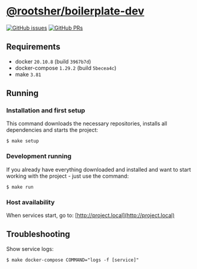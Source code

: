 # [@rootsher/boilerplate-dev](https://github.com/rootsher/boilerplate-dev)

[![GitHub issues](https://img.shields.io/github/issues/rootsher/boilerplate-dev.svg)](https://github.com/rootsher/boilerplate-dev/issues)
[![GitHub PRs](https://img.shields.io/github/issues-pr/rootsher/boilerplate-dev.svg)](https://github.com/rootsher/boilerplate-dev/pulls)

## Requirements

* docker `20.10.8` (build `3967b7d`)
* docker-compose `1.29.2` (build `5becea4c`)
* make `3.81`

## Running

### Installation and first setup

This command downloads the necessary repositories, 
installs all dependencies and starts the project:

```shell
$ make setup
```

### Development running

If you already have everything downloaded and installed and 
want to start working with the project - just use the command:

```shell
$ make run
```

### Host availability

When services start, go to: [http://project.local](http://project.local)

## Troubleshooting

Show service logs:

```shell
$ make docker-compose COMMAND="logs -f [service]"
```
